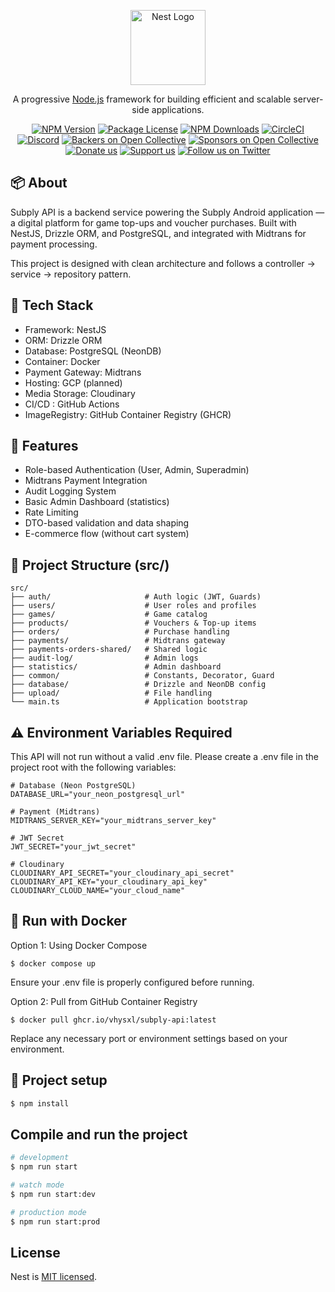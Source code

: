 <p align="center">
  <a href="http://nestjs.com/" target="blank"><img src="https://nestjs.com/img/logo-small.svg" width="120" alt="Nest Logo" /></a>
</p>

[circleci-image]: https://img.shields.io/circleci/build/github/nestjs/nest/master?token=abc123def456
[circleci-url]: https://circleci.com/gh/nestjs/nest

  <p align="center">A progressive <a href="http://nodejs.org" target="_blank">Node.js</a> framework for building efficient and scalable server-side applications.</p>
    <p align="center">
<a href="https://www.npmjs.com/~nestjscore" target="_blank"><img src="https://img.shields.io/npm/v/@nestjs/core.svg" alt="NPM Version" /></a>
<a href="https://www.npmjs.com/~nestjscore" target="_blank"><img src="https://img.shields.io/npm/l/@nestjs/core.svg" alt="Package License" /></a>
<a href="https://www.npmjs.com/~nestjscore" target="_blank"><img src="https://img.shields.io/npm/dm/@nestjs/common.svg" alt="NPM Downloads" /></a>
<a href="https://circleci.com/gh/nestjs/nest" target="_blank"><img src="https://img.shields.io/circleci/build/github/nestjs/nest/master" alt="CircleCI" /></a>
<a href="https://discord.gg/G7Qnnhy" target="_blank"><img src="https://img.shields.io/badge/discord-online-brightgreen.svg" alt="Discord"/></a>
<a href="https://opencollective.com/nest#backer" target="_blank"><img src="https://opencollective.com/nest/backers/badge.svg" alt="Backers on Open Collective" /></a>
<a href="https://opencollective.com/nest#sponsor" target="_blank"><img src="https://opencollective.com/nest/sponsors/badge.svg" alt="Sponsors on Open Collective" /></a>
  <a href="https://paypal.me/kamilmysliwiec" target="_blank"><img src="https://img.shields.io/badge/Donate-PayPal-ff3f59.svg" alt="Donate us"/></a>
    <a href="https://opencollective.com/nest#sponsor"  target="_blank"><img src="https://img.shields.io/badge/Support%20us-Open%20Collective-41B883.svg" alt="Support us"></a>
  <a href="https://twitter.com/nestframework" target="_blank"><img src="https://img.shields.io/twitter/follow/nestframework.svg?style=social&label=Follow" alt="Follow us on Twitter"></a>
</p>
  <!--[![Backers on Open Collective](https://opencollective.com/nest/backers/badge.svg)](https://opencollective.com/nest#backer)
  [![Sponsors on Open Collective](https://opencollective.com/nest/sponsors/badge.svg)](https://opencollective.com/nest#sponsor)-->

## 📦 About

Subply API is a backend service powering the Subply Android application — a digital platform for game top-ups and voucher purchases.
Built with NestJS, Drizzle ORM, and PostgreSQL, and integrated with Midtrans for payment processing.

This project is designed with clean architecture and follows a controller → service → repository pattern.

## 🔧 Tech Stack

- Framework: NestJS
- ORM: Drizzle ORM
- Database: PostgreSQL (NeonDB)
- Container: Docker
- Payment Gateway: Midtrans
- Hosting: GCP (planned)
- Media Storage: Cloudinary
- CI/CD : GitHub Actions
- ImageRegistry: GitHub Container Registry (GHCR)

## 🔐 Features

- Role-based Authentication (User, Admin, Superadmin)
- Midtrans Payment Integration
- Audit Logging System
- Basic Admin Dashboard (statistics)
- Rate Limiting
- DTO-based validation and data shaping
- E-commerce flow (without cart system)

## 📁 Project Structure (src/)

```
src/
├── auth/                     # Auth logic (JWT, Guards)
├── users/                    # User roles and profiles
├── games/                    # Game catalog
├── products/                 # Vouchers & Top-up items
├── orders/                   # Purchase handling
├── payments/                 # Midtrans gateway
├── payments-orders-shared/   # Shared logic
├── audit-log/                # Admin logs
├── statistics/               # Admin dashboard
├── common/                   # Constants, Decorator, Guard
├── database/                 # Drizzle and NeonDB config
├── upload/                   # File handling
└── main.ts                   # Application bootstrap
```

## ⚠️ Environment Variables Required

This API will not run without a valid .env file.
Please create a .env file in the project root with the following variables:

```
# Database (Neon PostgreSQL)
DATABASE_URL="your_neon_postgresql_url"

# Payment (Midtrans)
MIDTRANS_SERVER_KEY="your_midtrans_server_key"

# JWT Secret
JWT_SECRET="your_jwt_secret"

# Cloudinary
CLOUDINARY_API_SECRET="your_cloudinary_api_secret"
CLOUDINARY_API_KEY="your_cloudinary_api_key"
CLOUDINARY_CLOUD_NAME="your_cloud_name"
```

## 🐳 Run with Docker

Option 1: Using Docker Compose

```
$ docker compose up
```

Ensure your .env file is properly configured before running.

Option 2: Pull from GitHub Container Registry

```
$ docker pull ghcr.io/vhysxl/subply-api:latest
```

Replace any necessary port or environment settings based on your environment.

## 🚀 Project setup

```bash
$ npm install
```

## Compile and run the project

```bash
# development
$ npm run start

# watch mode
$ npm run start:dev

# production mode
$ npm run start:prod
```

## License

Nest is [MIT licensed](https://github.com/nestjs/nest/blob/master/LICENSE).
